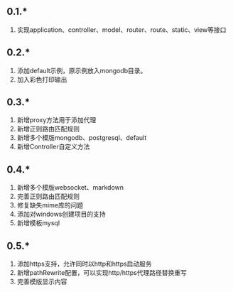 ## 0.1.*

1. 实现application、controller、model、router、route、static、view等接口

## 0.2.*

1. 添加default示例，原示例放入mongodb目录。
2. 加入彩色打印输出

## 0.3.*

1. 新增proxy方法用于添加代理
2. 新增正则路由匹配规则
3. 新增多个模版mongodb、postgresql、default
4. 新增Controller自定义方法

## 0.4.*

1. 新增多个模版websocket、markdown
2. 完善正则路由匹配规则
3. 修复缺失mime库的问题
4. 添加对windows创建项目的支持
5. 新增模板mysql

## 0.5.*

1. 添加https支持，允许同时以http和https启动服务
2. 新增pathRewrite配置，可以实现http/https代理路径替换重写
3. 完善模版显示内容